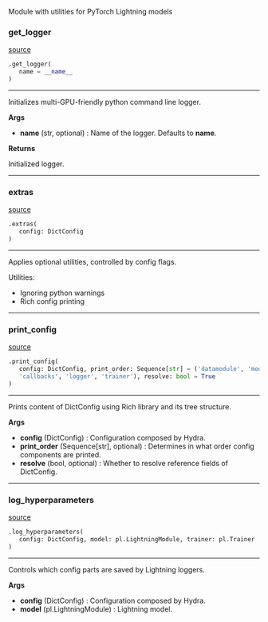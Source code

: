 Module with utilities for PyTorch Lightning models



### get_logger
[source](https://github.com/AndreaGraf/Protein_ML/blob/read_the_docs/protml/utils/lightning_utils.py/#L15)
```python
.get_logger(
   name = __name__
)
```

---
Initializes multi-GPU-friendly python command line logger.

**Args**

* **name** (str, optional) : Name of the logger. Defaults to __name__.


**Returns**

Initialized logger.

----


### extras
[source](https://github.com/AndreaGraf/Protein_ML/blob/read_the_docs/protml/utils/lightning_utils.py/#L44)
```python
.extras(
   config: DictConfig
)
```

---
Applies optional utilities, controlled by config flags.

Utilities:
- Ignoring python warnings
- Rich config printing

----


### print_config
[source](https://github.com/AndreaGraf/Protein_ML/blob/read_the_docs/protml/utils/lightning_utils.py/#L64)
```python
.print_config(
   config: DictConfig, print_order: Sequence[str] = ('datamodule', 'model',
   'callbacks', 'logger', 'trainer'), resolve: bool = True
)
```

---
Prints content of DictConfig using Rich library and its tree structure.


**Args**

* **config** (DictConfig) : Configuration composed by Hydra.
* **print_order** (Sequence[str], optional) : Determines in what order config 
                                    components are printed.       
* **resolve** (bool, optional) : Whether to resolve
                        reference fields of DictConfig.


----


### log_hyperparameters
[source](https://github.com/AndreaGraf/Protein_ML/blob/read_the_docs/protml/utils/lightning_utils.py/#L115)
```python
.log_hyperparameters(
   config: DictConfig, model: pl.LightningModule, trainer: pl.Trainer
)
```

---
Controls which config parts are saved by Lightning loggers.


**Args**

* **config** (DictConfig) : Configuration composed by Hydra.   
* **model** (pl.LightningModule) : Lightning model.

